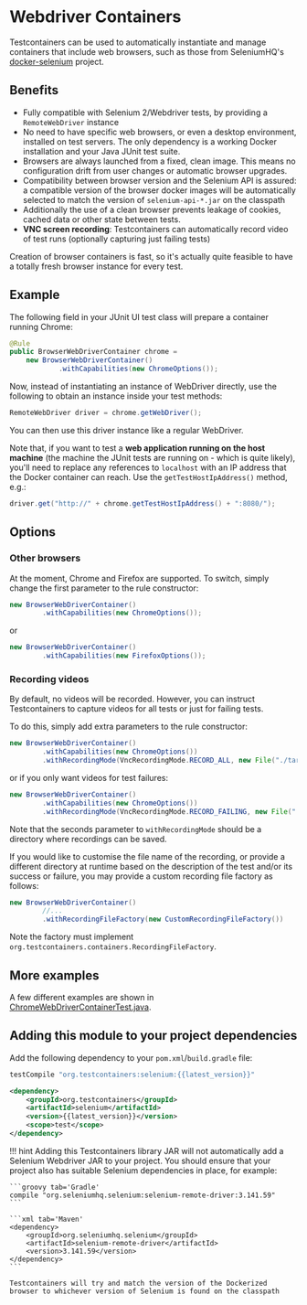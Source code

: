 # Webdriver Containers

Testcontainers can be used to automatically instantiate and manage containers that include web browsers, such as those
from SeleniumHQ's [docker-selenium](https://github.com/SeleniumHQ/docker-selenium) project.

## Benefits

* Fully compatible with Selenium 2/Webdriver tests, by providing a `RemoteWebDriver` instance
* No need to have specific web browsers, or even a desktop environment, installed on test servers. The only dependency
  is a working Docker installation and your Java JUnit test suite.
* Browsers are always launched from a fixed, clean image. This means no configuration drift from user changes or
  automatic browser upgrades.
* Compatibility between browser version and the Selenium API is assured: a compatible version of the browser docker
  images will be automatically selected to match the version of `selenium-api-*.jar` on the classpath
* Additionally the use of a clean browser prevents leakage of cookies, cached data or other state between tests.
* **VNC screen recording**: Testcontainers can automatically record video of test runs (optionally capturing just
  failing tests)

Creation of browser containers is fast, so it's actually quite feasible to have a totally fresh browser instance for
every test.

## Example

The following field in your JUnit UI test class will prepare a container running Chrome:
```java
@Rule
public BrowserWebDriverContainer chrome =
    new BrowserWebDriverContainer()
            .withCapabilities(new ChromeOptions());
```
        
Now, instead of instantiating an instance of WebDriver directly, use the following to obtain an instance inside your
test methods:
```java
RemoteWebDriver driver = chrome.getWebDriver();
```

You can then use this driver instance like a regular WebDriver.

Note that, if you want to test a **web application running on the host machine** (the machine the JUnit tests are
running on - which is quite likely), you'll need to replace any references to `localhost` with an IP address that the
Docker container can reach. Use the `getTestHostIpAddress()` method, e.g.:
```java
driver.get("http://" + chrome.getTestHostIpAddress() + ":8080/");
```

## Options

### Other browsers

At the moment, Chrome and Firefox are supported. To switch, simply change the first parameter to the rule constructor:
```java
new BrowserWebDriverContainer()
        .withCapabilities(new ChromeOptions());
```
        
or
```java
new BrowserWebDriverContainer()
        .withCapabilities(new FirefoxOptions());
```

### Recording videos

By default, no videos will be recorded. However, you can instruct Testcontainers to capture videos for all tests or
just for failing tests.

To do this, simply add extra parameters to the rule constructor:
```java
new BrowserWebDriverContainer()
        .withCapabilities(new ChromeOptions())
        .withRecordingMode(VncRecordingMode.RECORD_ALL, new File("./target/"))
```

or if you only want videos for test failures:
```java
new BrowserWebDriverContainer()
        .withCapabilities(new ChromeOptions())
        .withRecordingMode(VncRecordingMode.RECORD_FAILING, new File("./target/"))
```
Note that the seconds parameter to `withRecordingMode` should be a directory where recordings can be saved.

If you would like to customise the file name of the recording, or provide a different directory at runtime based on the description of the test and/or its success or failure, you may provide a custom recording file factory as follows:
```java
new BrowserWebDriverContainer()
        //...
        .withRecordingFileFactory(new CustomRecordingFileFactory())
```

Note the factory must implement `org.testcontainers.containers.RecordingFileFactory`.

## More examples

A few different examples are shown in [ChromeWebDriverContainerTest.java](https://github.com/testcontainers/testcontainers-java/blob/master/modules/selenium/src/test/java/org/testcontainers/junit/ChromeWebDriverContainerTest.java).

## Adding this module to your project dependencies

Add the following dependency to your `pom.xml`/`build.gradle` file:

```groovy tab='Gradle'
testCompile "org.testcontainers:selenium:{{latest_version}}"
```

```xml tab='Maven'
<dependency>
    <groupId>org.testcontainers</groupId>
    <artifactId>selenium</artifactId>
    <version>{{latest_version}}</version>
    <scope>test</scope>
</dependency>
```

!!! hint
    Adding this Testcontainers library JAR will not automatically add a Selenium Webdriver JAR to your project. You should ensure that your project also has suitable Selenium dependencies in place, for example:

    ```groovy tab='Gradle'
    compile "org.seleniumhq.selenium:selenium-remote-driver:3.141.59"
    ```
    
    ```xml tab='Maven'
    <dependency>
        <groupId>org.seleniumhq.selenium</groupId>
        <artifactId>selenium-remote-driver</artifactId>
        <version>3.141.59</version>
    </dependency>
    ```
    
    Testcontainers will try and match the version of the Dockerized browser to whichever version of Selenium is found on the classpath
